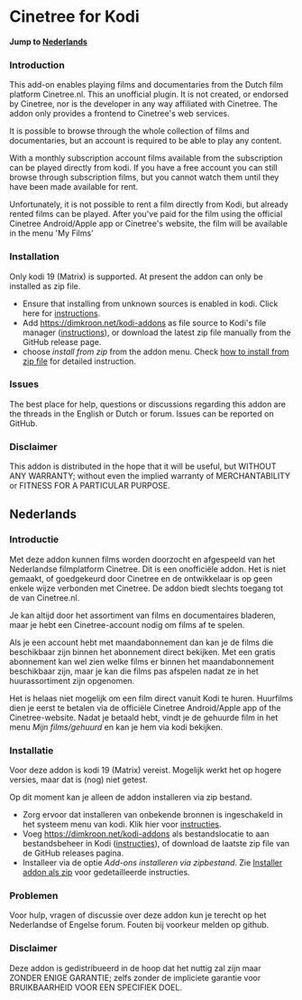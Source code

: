 # Cinetree for Kodi #

__Jump to [Nederlands](#nederlands)__


### Introduction ###

This add-on enables playing films and documentaries from the Dutch film 
platform Cinetree.nl. This an unofficial plugin. It is not created, or endorsed 
by Cinetree, nor is the developer in any way affiliated with Cinetree. The addon
only provides a frontend to Cinetree's web services.

It is possible to browse through the whole collection of films and 
documentaries, but an account is required to be able to play any content. 

With a monthly subscription account films available from the subscription 
can be played directly from kodi. If you have a free account you can still 
browse through subscription films, but you cannot watch them until they have 
been made available for rent.

Unfortunately, it is not possible to rent a film directly from Kodi, but 
already rented films can be played. After you've paid for the film using the 
official Cinetree Android/Apple app or Cinetree's website, the film will be 
available in the menu 'My Films'

### Installation ###
Only kodi 19 (Matrix) is supported.
At present the addon can only be installed as zip file.

* Ensure that installing from unknown sources is enabled in kodi. Click here for
  [instructions](https://dimkroon.net/guides/enable-unknown-sources.html).
* Add https://dimkroon.net/kodi-addons as file source to Kodi's file 
  manager ([instructions](https://dimkroon.net/guides/howto-add-file-source.html)), 
  or download the latest zip file manually from the GitHub release page.
* choose _install from zip_ from the addon menu. Check [how to install 
  from zip file](https://dimkroon.net/guides/install-from-zip.html) for detailed 
  instruction.

### Issues ###

The best place for help, questions or discussions regarding this addon are 
the threads in the English or Dutch or forum.
Issues can be reported on GitHub.

### Disclaimer ###

This addon is distributed in the hope that it will be useful, but WITHOUT ANY 
WARRANTY; without even the implied warranty of MERCHANTABILITY or FITNESS FOR 
A PARTICULAR PURPOSE.


## Nederlands ##

### Introductie ###

Met deze addon kunnen films worden doorzocht en afgespeeld van het Nederlandse
filmplatform Cinetree. Dit is een onofficiële addon. Het is niet gemaakt, of 
goedgekeurd door Cinetree en de ontwikkelaar is op geen enkele wijze verbonden
met Cinetree. De addon biedt slechts toegang tot de van Cinetree.nl.

Je kan altijd door het assortiment van films en documentaires bladeren, maar 
je hebt een Cinetree-account nodig om films af te spelen. 

Als je een account hebt met maandabonnement dan kan je de films die beschikbaar 
zijn binnen het abonnement direct bekijken. Met een gratis abonnement kan 
wel zien welke films er binnen het maandabonnement beschikbaar zijn, maar je 
kan die films pas afspelen nadat ze in het huurassortiment zijn opgenomen.

Het is helaas niet mogelijk om een film direct vanuit Kodi te huren. Huurfilms 
dien je eerst te betalen via de officiële Cinetree Android/Apple app of the 
Cinetree-website. Nadat je betaald hebt, vindt je de gehuurde film in het menu 
_Mijn films/gehuurd_ en kan je hem via kodi bekijken.


### Installatie ###
Voor deze addon is kodi 19 (Matrix) vereist. Mogelijk werkt het op hogere 
versies, maar dat is (nog) niet getest. 

Op dit moment kan je alleen de addon installeren via zip bestand.

* Zorg ervoor dat installeren van onbekende bronnen is ingeschakeld in het 
  systeem menu van kodi. 
  Klik hier voor [instructies](https://dimkroon.net/nl/guides/enable-unknown-sources.html).
* Voeg https://dimkroon.net/kodi-addons als bestandslocatie to aan 
  bestandsbeheer in Kodi ([instructies](https://dimkroon.net/nl/guides/howto-add-file-source.html)), 
  of download de laatste zip file van de GitHub releases pagina.
* Installeer via de optie _Add-ons installeren via zipbestand_. Zie
  [Installer addon als zip](https://dimkroon.net/nl/guides/install-from-zip.html) 
  voor gedetailleerde instructies.


### Problemen ###
Voor hulp, vragen of discussie over deze addon kun je terecht op het Nederlandse
of Engelse forum. Fouten bij voorkeur melden op github.

### Disclaimer ###

Deze addon is gedistribueerd in de hoop dat het nuttig zal zijn maar ZONDER
ENIGE GARANTIE; zelfs zonder de impliciete garantie voor BRUIKBAARHEID VOOR 
EEN SPECIFIEK DOEL.

